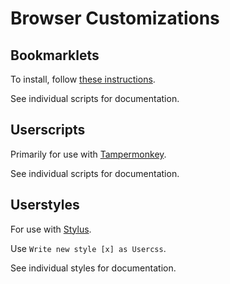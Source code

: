 # Browser Customizations

## Bookmarklets

To install, follow [these instructions](https://mreidsma.github.io/bookmarklets/installing.html).

See individual scripts for documentation.

## Userscripts

Primarily for use with [Tampermonkey](https://tampermonkey.net/).

See individual scripts for documentation.

## Userstyles

For use with [Stylus](https://add0n.com/stylus.html).

Use `Write new style [x] as Usercss`.

See individual styles for documentation.
